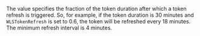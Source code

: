 The value specifies the fraction of the token duration after which a token refresh is triggered. So, for example, if the
token duration is 30 minutes and `WLSTokenRefresh` is set to 0.6, the token will be refreshed every 18 minutes. The
minimum refresh interval is 4 minutes.